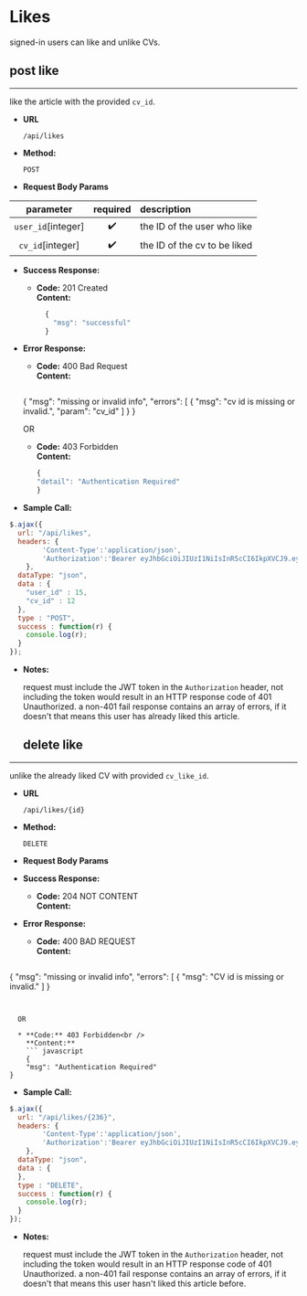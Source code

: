# Likes

signed-in users can like and unlike CVs.

## **post like**
----
  like the article with the provided `cv_id`.

* **URL**

  `/api/likes`

* **Method:**

  `POST`

* **Request Body Params**

| parameter             | required           | description                       |
| :-------------------: | :----------------: | :-------------------------------- |
| `user_id`[integer] | :heavy_check_mark: | the ID of the user who like |
| `cv_id`[integer]  | :heavy_check_mark: | the ID of the cv to be liked |

* **Success Response:**

  * **Code:** 201 Created<br />
    **Content:** 
    ``` javascript
      {
        "msg": "successful"
      }
    ```
 
* **Error Response:**

  * **Code:** 400 Bad Request<br />
    **Content:** 
    ``` javascript
  {
    "msg": "missing or invalid info",
    "errors": [
        {
            "msg": "cv id is missing or invalid.",
            "param": "cv_id"
    ]
        }
  }


  OR

  * **Code:** 403 Forbidden<br />
    **Content:**
    ``` javascript
    {
    "detail": "Authentication Required"
    }

* **Sample Call:**

``` javascript
$.ajax({
  url: "/api/likes",
  headers: {
        'Content-Type':'application/json',
        'Authorization':'Bearer eyJhbGciOiJIUzI1NiIsInR5cCI6IkpXVCJ9.eyJpZCI6Mjk0LCJpYXQiOjE1MjE2NDY1NTQsImV4cCI6MTUyMTY1NzM1NH0.egYak11OPvigG0Fd67u3d2GKc6YcIH1wUd2hZIm6Vm4'
    },
  dataType: "json",
  data : { 
	"user_id" : 15,
	"cv_id" : 12
  },
  type : "POST",
  success : function(r) {
    console.log(r);
  }
});
```


* **Notes:**

  request must include the JWT token in the `Authorization` header, not including the token would result in an HTTP response code of 401 Unauthorized. a non-401 fail response contains an array of errors, if it doesn't that means this user has already liked this article.

  ## **delete like**
----
  unlike the already liked CV with provided `cv_like_id`.

* **URL**

  `/api/likes/{id}`

* **Method:**

  `DELETE`

* **Request Body Params**


* **Success Response:**

  * **Code:** 204 NOT CONTENT<br />
    **Content:** 
   
 
* **Error Response:**

  * **Code:** 400 BAD REQUEST<br />
    **Content:** 
    ``` javascript
{
    "msg": "missing or invalid info",
    "errors": [
        {
            "msg": "CV id is missing or invalid."
    ]
}
```

  
  OR

  * **Code:** 403 Forbidden<br />
    **Content:**
    ``` javascript
    {
    "msg": "Authentication Required"
}
```

* **Sample Call:**

``` javascript
$.ajax({
  url: "/api/likes/{236}",
  headers: {
        'Content-Type':'application/json',
        'Authorization':'Bearer eyJhbGciOiJIUzI1NiIsInR5cCI6IkpXVCJ9.eyJpZCI6Mjk0LCJpYXQiOjE1MjE2NDY1NTQsImV4cCI6MTUyMTY1NzM1NH0.egYak11OPvigG0Fd67u3d2GKc6YcIH1wUd2hZIm6Vm4'
    },
  dataType: "json",
  data : { 
  },
  type : "DELETE",
  success : function(r) {
    console.log(r);
  }
});
```


* **Notes:**

  request must include the JWT token in the `Authorization` header, not including the token would result in an HTTP response code of 401 Unauthorized. a non-401 fail response contains an array of errors, if it doesn't that means this user hasn't liked this article before.
